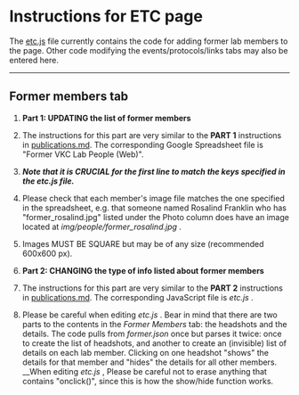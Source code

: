 # Instructions for ETC page

The [etc.js](../js/etc.js) file currently contains the code for adding former lab members to the page. Other code modifying the events/protocols/links tabs may also be entered here.

----------

## Former members tab

1. __Part 1: UPDATING the list of former members__

  1. The instructions for this part are very similar to the __PART 1__ instructions in [publications.md](publications.md). The corresponding Google Spreadsheet file is "Former VKC Lab People (Web)".

  2. *__Note that it is CRUCIAL for the first line to match the keys specified in the etc.js file.__*

  3. Please check that each member's image file matches the one specified in the spreadsheet, e.g. that someone named Rosalind Franklin who has "former_rosalind.jpg" listed under the Photo column does have an image located at _img/people/former_rosalind.jpg_ .

  4. Images MUST BE SQUARE but may be of any size (recommended 600x600 px).

2. __Part 2: CHANGING the type of info listed about former members__

  1. The instructions for this part are very similar to the __PART 2__ instructions in [publications.md](publications.md). The corresponding JavaScript file is _etc.js_ .

  2. Please be careful when editing _etc.js_ . Bear in mind that there are two parts to the contents in the _Former Members_ tab: the headshots and the details. The code pulls from _former.json_ once but parses it twice: once to create the list of headshots, and another to create an (invisible) list of details on each lab member. Clicking on one headshot "shows" the details for that member and "hides" the details for all other members. __When editing _etc.js_ , Please be careful not to erase anything that contains "onclick()", since this is how the show/hide function works.